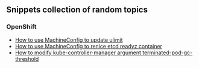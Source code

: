 ## Snippets collection of random topics

### OpenShift

- [How to use MachineConfig to update ulimit](ulimit-mc.md)
- [How to use MachineConfig to renice etcd readyz container](etcd-readyz-renice-mc.md)
- [How to modify kube-controller-manager argument terminated-pod-gc-threshold](terminated-pod-gc-threshold.md)
